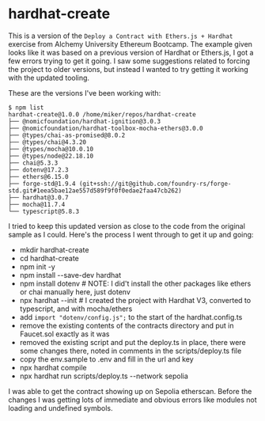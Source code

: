 # hardhat-create

This is a version of the `Deploy a Contract with Ethers.js + Hardhat` exercise from Alchemy University Ethereum Bootcamp.
The example given looks like it was based on a previous version of Hardhat or Ethers.js, I got a few errors trying to get
it going. I saw some suggestions related to forcing the project to older versions, but instead I wanted to try getting it
working with the updated tooling.

These are the versions I've been working with:

```
$ npm list
hardhat-create@1.0.0 /home/miker/repos/hardhat-create
├── @nomicfoundation/hardhat-ignition@3.0.3
├── @nomicfoundation/hardhat-toolbox-mocha-ethers@3.0.0
├── @types/chai-as-promised@8.0.2
├── @types/chai@4.3.20
├── @types/mocha@10.0.10
├── @types/node@22.18.10
├── chai@5.3.3
├── dotenv@17.2.3
├── ethers@6.15.0
├── forge-std@1.9.4 (git+ssh://git@github.com/foundry-rs/forge-std.git#1eea5bae12ae557d589f9f0f0edae2faa47cb262)
├── hardhat@3.0.7
├── mocha@11.7.4
└── typescript@5.8.3
```

I tried to keep this updated version as close to the code from the original sample as I could. Here's the process I
went through to get it up and going:

* mkdir hardhat-create
* cd hardhat-create
* npm init -y
* npm install --save-dev hardhat
* npm install dotenv # NOTE: I did't install the other packages like ethers or chai manually here, just dotenv
* npx hardhat --init # I created the project with Hardhat V3, converted to typescript, and with mocha/ethers
* add `import "dotenv/config.js";` to the start of the hardhat.config.ts
* remove the existing contents of the contracts directory and put in Faucet.sol exactly as it was
* removed the existing script and put the deploy.ts in place, there were some changes there, noted in comments in the scripts/deploy.ts file
* copy the env.sample to .env and fill in the url and key
* npx hardhat compile
* npx hardhat run scripts/deploy.ts --network sepolia

I was able to get the contract showing up on Sepolia etherscan. Before the changes I was getting lots of immediate
and obvious errors like modules not loading and undefined symbols.
